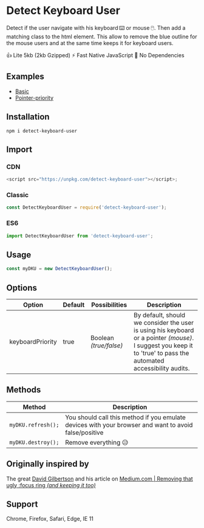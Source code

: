 # Detect Keyboard User

Detect if the user navigate with his keyboard&thinsp;⌨️ or mouse&thinsp;🖱️. Then add a matching class to the html element. This allow to remove the blue outline for the mouse users and at the same time keeps it for keyboard users.

👍 Lite 5kb (2kb Gzipped) ⚡ Fast Native JavaScript 🚫 No Dependencies

Examples
-----
- [Basic]()
- [Pointer-priority]()

Installation
-----
```shell
npm i detect-keyboard-user
```

Import
-----
### CDN
```js
<script src="https://unpkg.com/detect-keyboard-user"></script>;
```
### Classic
```js
const DetectKeyboardUser = require('detect-keyboard-user');
```
### ES6
```js
import DetectKeyboardUser from 'detect-keyboard-user';
```

Usage
-----
```js
const myDKU = new DetectKeyboardUser();
```

Options
-----
| Option  | Default | Possibilities | Description |
| ------- | ------- | ------------- | ----------- |
| keyboardPriority | true | Boolean _(true/false)_ | By default, should we consider the user is using his keyboard or a pointer _(mouse)_. I suggest you keep it to 'true' to pass the automated accessibility audits. |

Methods
-----
| Method  | Description |
| ------- | ----------- |
| `myDKU.refresh();` | You should call this method if you emulate devices with your browser and want to avoid false/positive |
| `myDKU.destroy();` | Remove everything 😥 |

Originally inspired by
-----
The great [David Gilbertson](https://twitter.com/d__gilbertson) and his article on [Medium.com | Removing that ugly :focus ring _(and keeping it too)_](https://medium.com/hackernoon/removing-that-ugly-focus-ring-and-keeping-it-too-6c8727fefcd2)

Support
-----
Chrome, Firefox, Safari, Edge, IE 11